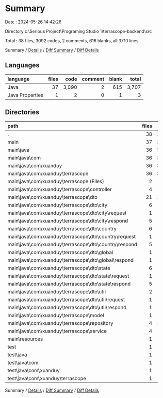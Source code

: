 # Summary

Date : 2024-05-26 14:42:26

Directory c:\\Serious Project\\Programing Studio 1\\terrascope-backend\\src

Total : 38 files,  3092 codes, 2 comments, 616 blanks, all 3710 lines

Summary / [Details](details.md) / [Diff Summary](diff.md) / [Diff Details](diff-details.md)

## Languages
| language | files | code | comment | blank | total |
| :--- | ---: | ---: | ---: | ---: | ---: |
| Java | 37 | 3,090 | 2 | 615 | 3,707 |
| Java Properties | 1 | 2 | 0 | 1 | 3 |

## Directories
| path | files | code | comment | blank | total |
| :--- | ---: | ---: | ---: | ---: | ---: |
| . | 38 | 3,092 | 2 | 616 | 3,710 |
| main | 37 | 3,083 | 2 | 611 | 3,696 |
| main\\java | 36 | 3,081 | 2 | 610 | 3,693 |
| main\\java\\com | 36 | 3,081 | 2 | 610 | 3,693 |
| main\\java\\com\\xuanduy | 36 | 3,081 | 2 | 610 | 3,693 |
| main\\java\\com\\xuanduy\\terrascope | 36 | 3,081 | 2 | 610 | 3,693 |
| main\\java\\com\\xuanduy\\terrascope (Files) | 2 | 28 | 0 | 8 | 36 |
| main\\java\\com\\xuanduy\\terrascope\\controller | 4 | 224 | 0 | 46 | 270 |
| main\\java\\com\\xuanduy\\terrascope\\dto | 21 | 1,123 | 0 | 369 | 1,492 |
| main\\java\\com\\xuanduy\\terrascope\\dto\\city | 6 | 353 | 0 | 119 | 472 |
| main\\java\\com\\xuanduy\\terrascope\\dto\\city\\request | 1 | 18 | 0 | 7 | 25 |
| main\\java\\com\\xuanduy\\terrascope\\dto\\city\\respond | 5 | 335 | 0 | 112 | 447 |
| main\\java\\com\\xuanduy\\terrascope\\dto\\country | 6 | 321 | 0 | 107 | 428 |
| main\\java\\com\\xuanduy\\terrascope\\dto\\country\\request | 1 | 24 | 0 | 8 | 32 |
| main\\java\\com\\xuanduy\\terrascope\\dto\\country\\respond | 5 | 297 | 0 | 99 | 396 |
| main\\java\\com\\xuanduy\\terrascope\\dto\\global | 1 | 73 | 0 | 22 | 95 |
| main\\java\\com\\xuanduy\\terrascope\\dto\\global\\respond | 1 | 73 | 0 | 22 | 95 |
| main\\java\\com\\xuanduy\\terrascope\\dto\\state | 6 | 342 | 0 | 109 | 451 |
| main\\java\\com\\xuanduy\\terrascope\\dto\\state\\request | 1 | 24 | 0 | 8 | 32 |
| main\\java\\com\\xuanduy\\terrascope\\dto\\state\\respond | 5 | 318 | 0 | 101 | 419 |
| main\\java\\com\\xuanduy\\terrascope\\dto\\util | 2 | 34 | 0 | 12 | 46 |
| main\\java\\com\\xuanduy\\terrascope\\dto\\util\\request | 1 | 17 | 0 | 6 | 23 |
| main\\java\\com\\xuanduy\\terrascope\\dto\\util\\respond | 1 | 17 | 0 | 6 | 23 |
| main\\java\\com\\xuanduy\\terrascope\\model | 1 | 24 | 1 | 7 | 32 |
| main\\java\\com\\xuanduy\\terrascope\\repository | 4 | 1,510 | 0 | 128 | 1,638 |
| main\\java\\com\\xuanduy\\terrascope\\service | 4 | 172 | 1 | 52 | 225 |
| main\\resources | 1 | 2 | 0 | 1 | 3 |
| test | 1 | 9 | 0 | 5 | 14 |
| test\\java | 1 | 9 | 0 | 5 | 14 |
| test\\java\\com | 1 | 9 | 0 | 5 | 14 |
| test\\java\\com\\xuanduy | 1 | 9 | 0 | 5 | 14 |
| test\\java\\com\\xuanduy\\terrascope | 1 | 9 | 0 | 5 | 14 |

Summary / [Details](details.md) / [Diff Summary](diff.md) / [Diff Details](diff-details.md)